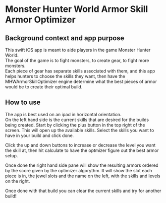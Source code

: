# Monster Hunter World Armor Skill Armor Optimizer

## Background context and app purpose

This swift iOS app is meant to aide players in the game Monster Hunter World.  
The goal of the game is to fight monsters, to create gear, to fight more monsters.  
Each piece of gear has separate skills associated with them, and this app helps hunters to choose the skills they want, then have the MHWArmorSkillOptimizer engine determine what the best pieces of armor would be to create their optimal build.

## How to use

The app is best used on an ipad in horizontal orientation.  
On the left hand side is the current skills that are desired for the builds being created.
Start by clicking the plus button in the top right of the screen.  This will open up the available skills.
Select the skills you want to have in your build and click done.

Click the up and down buttons to increase or decrease the level you want the skill at, then hit calculate to have the optmizer figure out the best armor setup.

Once done the right hand side pane will show the resulting armors ordered by the score given by the optimizer algorythm.
It will show the slot each piece is in, the jewel slots and the name on the left, with the skills and levels on the right.  

Once done with that build you can clear the current skills and try for another build!
